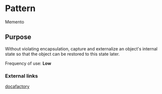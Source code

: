 # Pattern
Memento
## Purpose
Without violating encapsulation, capture and externalize an object's internal state so that the object can be restored to this state later.  

Frequency of use: **Low** 
### External links
[docafactory](http://www.dofactory.com/net/memento-design-pattern)
